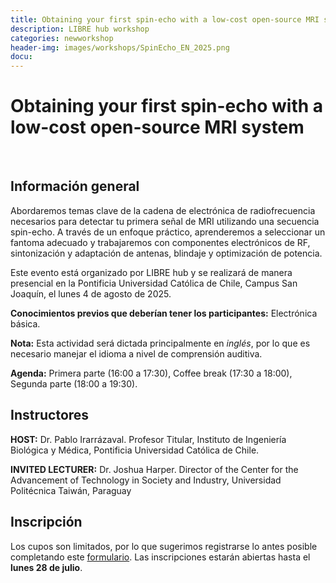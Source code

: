 ```yaml
---
title: Obtaining your first spin-echo with a low-cost open-source MRI system
description: LIBRE hub workshop
categories: newworkshop
header-img: images/workshops/SpinEcho_EN_2025.png
docu: 
---
```


# Obtaining your first spin-echo with a low-cost open-source MRI system
<br>

## Información general

Abordaremos temas clave de la cadena de electrónica de radiofrecuencia necesarios para detectar tu primera señal de MRI utilizando una secuencia spin-echo. A través de un enfoque práctico, aprenderemos a seleccionar un fantoma adecuado y trabajaremos con componentes electrónicos de RF, sintonización y adaptación de antenas, blindaje y optimización de potencia.

Este evento está organizado por LIBRE hub y se realizará de manera presencial en la Pontificia Universidad Católica de Chile, Campus San Joaquín, el lunes 4 de agosto de 2025.

**Conocimientos previos que deberían tener los participantes:** Electrónica básica.

**Nota:** Esta actividad será dictada principalmente en _inglés_, por lo que es necesario manejar el idioma a nivel de comprensión auditiva.

**Agenda:** Primera parte (16:00 a 17:30), Coffee break (17:30 a 18:00), Segunda parte (18:00 a 19:30).

## Instructores

**HOST:** Dr. Pablo Irarrázaval. Profesor Titular, Instituto de Ingeniería Biológica y Médica, Pontificia Universidad Católica de Chile.

**INVITED LECTURER:**  Dr. Joshua Harper. Director of the Center for the Advancement of Technology in Society and Industry, Universidad Politécnica Taiwán, Paraguay

## Inscripción

Los cupos son limitados, por lo que sugerimos registrarse lo antes posible completando este [formulario](https://docs.google.com/forms/d/e/1FAIpQLSd5rhw-gmrYHf-UxecRKFal0eZMdPABExGfYX4HxMZ0R2U7FA/viewform). Las inscripciones estarán abiertas hasta el **lunes 28 de julio**.